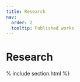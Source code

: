 ```yaml
---
title: Research
nav:
  order: 2
  tooltip: Published works
---
```


# <i class="fas fa-dna"></i>Research

% include section.html %}

